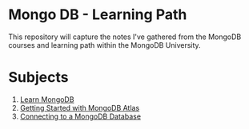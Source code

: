 # Mongo DB - Learning Path

This repository will capture the notes I've gathered from the MongoDB courses and learning path within the MongoDB University.

# Subjects

1. [Learn MongoDB](./LearningPathWithMongoDB/LearnMongoDB/README.md)
2. [Getting Started with MongoDB Atlas](./LearningPathWithMongoDB/GettingStartedWithMongoDBAtlas/README.md)
3. [Connecting to a MongoDB Database](./LearningPathWithMongoDB/ConnectingToAMongoDBDatabase/README.md)
